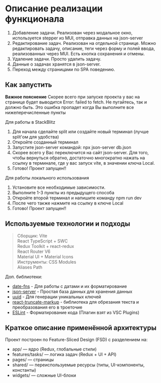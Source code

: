 <h1>Описание реализации функционала</h1>

1. Добавление задачи. Реализован через модальное окно, используется stepper из MUI, отправка данных на json-server
2. Редактирование задач. Реализован на отдельной странице. Можно редактировать задачу, описание, теги через форму и полей ввода, реализованных через MUI. Есть кнопка сохранения и отмены.
3. Удаление задачи. Просто удалить задачу.
4. Данные о задачах хранятся в json-server.
5. Переход между страницами по SPA поведению.

<h2>Как запустить</h2>

**Важное пояснение**
Скорее всего при запуске проекта у вас на странице будет выводится Error: failed to fetch. Не пугайтесь, так и должно быть.
Это ошибка пропадет когда Вы выполните все нижеперечисленные пункты

Для работы в StackBlitz
1. Для начала сделайте split или создайте новый терминал (лучше split'ом для удобства)
2. Откройте созданный терминал
3. Запустите json-server командой: npx json-server db.json
4. Скорее всего у Вас переключится на сайт json-server. Для того, чтобы вернуться обратно, достаточно многократно нажать
на ссылку в терминале, где у вас запуск vite, в значении ключа Local.
5. Готово! Проект запущен!!

Для работы локального использования
1. Установите все необходимые зависимости.
2. Выполните 1-3 пункты из предыдущего способа
3. Откройте второй терминал и напишите команду npm run dev
4. После чего также нажмите на ссылку в ключе Local
5. Готово! Проект запущен!!

<h2>Используемые технологии и подходы</h2>

>Сборщик: Vite <br>
React TypeScript + SWC <br>
Redux Toolkit + react-redux <br>
React Router V6 <br>
Material UI + Material Icons <br>
Инструменты: CSS Modules <br>
Aliases Path

Доп. библиотеки: 
- [date-fns](https://www.npmjs.com/package/date-fns) - Для работы с датами и их форматирование
- [json-server](https://www.npmjs.com/package/json-server) - Простая база данных для хранения данных
- [uuid](https://www.npmjs.com/package/uuid) - Для генерации уникальных ключей
- [react-truncate-markup](https://www.npmjs.com/package/react-truncate-markup) - библиотека для обрезания текста и преобразования его в троеточие
- [ESLint](https://www.npmjs.com/package/eslint) - Форматирование кода (Плагин взят из VSC Plugins)

<h2>Краткое описание применённой архитектуры</h2>
Проект построен по Feature-Sliced Design (FSD) с разделением на:

* app/ — ядро (Redux, глобальные стили)
* features/tasks/ — логика задач (Redux + UI + API)
* pages/ — страницы 
* shared/ — переиспользуемые ресурсы (типы, UI-компоненты, константы)
* widgets/ — сложные UI-блоки
